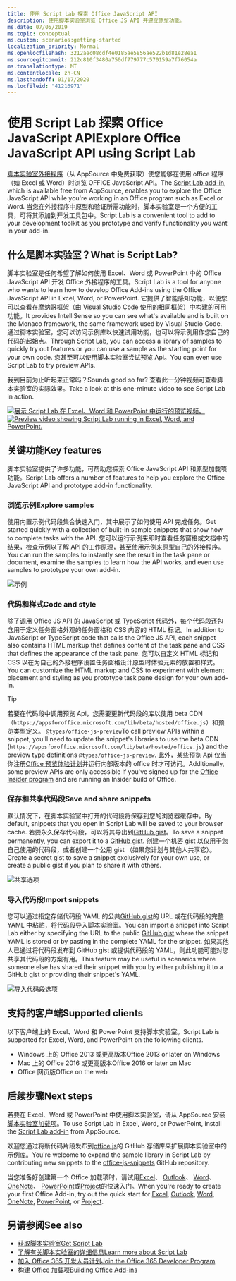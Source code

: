 ```yaml
---
title: 使用 Script Lab 探索 Office JavaScript API
description: 使用脚本实验室浏览 Office JS API 并建立原型功能。
ms.date: 07/05/2019
ms.topic: conceptual
ms.custom: scenarios:getting-started
localization_priority: Normal
ms.openlocfilehash: 3212aec08cdf4e0185ae5856ae522b1d81e28ea1
ms.sourcegitcommit: 212c810f3480a750df779777c570159a7f76054a
ms.translationtype: MT
ms.contentlocale: zh-CN
ms.lasthandoff: 01/17/2020
ms.locfileid: "41216971"
---
```

# <a name="explore-office-javascript-api-using-script-lab"></a><span data-ttu-id="ab123-103">使用 Script Lab 探索 Office JavaScript API</span><span class="sxs-lookup"><span data-stu-id="ab123-103">Explore Office JavaScript API using Script Lab</span></span>

<span data-ttu-id="ab123-104">[脚本实验室外接程序](https://appsource.microsoft.com/product/office/WA104380862)（从 AppSource 中免费获取）使您能够在使用 office 程序（如 Excel 或 Word）时浏览 OFFICE JavaScript API。</span><span class="sxs-lookup"><span data-stu-id="ab123-104">The [Script Lab add-in](https://appsource.microsoft.com/product/office/WA104380862), which is available free from AppSource, enables you to explore the Office JavaScript API while you're working in an Office program such as Excel or Word.</span></span> <span data-ttu-id="ab123-105">当您在外接程序中原型和验证所需功能时，脚本实验室是一个方便的工具，可将其添加到开发工具包中。</span><span class="sxs-lookup"><span data-stu-id="ab123-105">Script Lab is a convenient tool to add to your development toolkit as you prototype and verify functionality you want in your add-in.</span></span>

## <a name="what-is-script-lab"></a><span data-ttu-id="ab123-106">什么是脚本实验室？</span><span class="sxs-lookup"><span data-stu-id="ab123-106">What is Script Lab?</span></span>

<span data-ttu-id="ab123-107">脚本实验室是任何希望了解如何使用 Excel、Word 或 PowerPoint 中的 Office JavaScript API 开发 Office 外接程序的工具。</span><span class="sxs-lookup"><span data-stu-id="ab123-107">Script Lab is a tool for anyone who wants to learn how to develop Office Add-ins using the Office JavaScript API in Excel, Word, or PowerPoint.</span></span> <span data-ttu-id="ab123-108">它提供了智能感知功能，以便您可以查看在摩纳哥框架（由 Visual Studio Code 使用的相同框架）中构建的可用功能。</span><span class="sxs-lookup"><span data-stu-id="ab123-108">It provides IntelliSense so you can see what's available and is built on the Monaco framework, the same framework used by Visual Studio Code.</span></span> <span data-ttu-id="ab123-109">通过脚本实验室，您可以访问示例库以快速试用功能，也可以将示例用作您自己的代码的起始点。</span><span class="sxs-lookup"><span data-stu-id="ab123-109">Through Script Lab, you can access a library of samples to quickly try out features or you can use a sample as the starting point for your own code.</span></span> <span data-ttu-id="ab123-110">您甚至可以使用脚本实验室尝试预览 Api。</span><span class="sxs-lookup"><span data-stu-id="ab123-110">You can even use Script Lab to try preview APIs.</span></span>

<span data-ttu-id="ab123-111">我到目前为止听起来正常吗？</span><span class="sxs-lookup"><span data-stu-id="ab123-111">Sounds good so far?</span></span> <span data-ttu-id="ab123-112">查看此一分钟视频可查看脚本实验室的实际效果。</span><span class="sxs-lookup"><span data-stu-id="ab123-112">Take a look at this one-minute video to see Script Lab in action.</span></span>

<span data-ttu-id="ab123-113">[![展示 Script Lab 在 Excel、Word 和 PowerPoint 中运行的预览视频。](../images/screenshot-wide-youtube.png 'Script Lab 预览视频')](https://aka.ms/scriptlabvideo)</span><span class="sxs-lookup"><span data-stu-id="ab123-113">[![Preview video showing Script Lab running in Excel, Word, and PowerPoint.](../images/screenshot-wide-youtube.png 'Script Lab preview video')](https://aka.ms/scriptlabvideo)</span></span>

## <a name="key-features"></a><span data-ttu-id="ab123-114">关键功能</span><span class="sxs-lookup"><span data-stu-id="ab123-114">Key features</span></span>

<span data-ttu-id="ab123-115">脚本实验室提供了许多功能，可帮助您探索 Office JavaScript API 和原型加载项功能。</span><span class="sxs-lookup"><span data-stu-id="ab123-115">Script Lab offers a number of features to help you explore the Office JavaScript API and prototype add-in functionality.</span></span>

### <a name="explore-samples"></a><span data-ttu-id="ab123-116">浏览示例</span><span class="sxs-lookup"><span data-stu-id="ab123-116">Explore samples</span></span>

<span data-ttu-id="ab123-117">使用内置示例代码段集合快速入门，其中展示了如何使用 API 完成任务。</span><span class="sxs-lookup"><span data-stu-id="ab123-117">Get started quickly with a collection of built-in sample snippets that show how to complete tasks with the API.</span></span> <span data-ttu-id="ab123-118">您可以运行示例来即时查看任务窗格或文档中的结果，检查示例以了解 API 的工作原理，甚至使用示例来原型自己的外接程序。</span><span class="sxs-lookup"><span data-stu-id="ab123-118">You can run the samples to instantly see the result in the task pane or document, examine the samples to learn how the API works, and even use samples to prototype your own add-in.</span></span>

![示例](../images/script-lab-samples.jpg)

### <a name="code-and-style"></a><span data-ttu-id="ab123-120">代码和样式</span><span class="sxs-lookup"><span data-stu-id="ab123-120">Code and style</span></span>

<span data-ttu-id="ab123-121">除了调用 Office JS API 的 JavaScript 或 TypeScript 代码外，每个代码段还包含用于定义任务窗格外观的任务窗格和 CSS 内容的 HTML 标记。</span><span class="sxs-lookup"><span data-stu-id="ab123-121">In addition to JavaScript or TypeScript code that calls the Office JS API, each snippet also contains HTML markup that defines content of the task pane and CSS that defines the appearance of the task pane.</span></span> <span data-ttu-id="ab123-122">您可以自定义 HTML 标记和 CSS 以在为自己的外接程序设置任务窗格设计原型时体验元素的放置和样式。</span><span class="sxs-lookup"><span data-stu-id="ab123-122">You can customize the HTML markup and CSS to experiment with element placement and styling as you prototype task pane design for your own add-in.</span></span>

> [!TIP]
> <span data-ttu-id="ab123-123">若要在代码段中调用预览 Api，您需要更新代码段的库以使用 beta CDN （`https://appsforoffice.microsoft.com/lib/beta/hosted/office.js`）和预览类型定义。 `@types/office-js-preview`</span><span class="sxs-lookup"><span data-stu-id="ab123-123">To call preview APIs within a snippet, you'll need to update the snippet's libraries to use the beta CDN (`https://appsforoffice.microsoft.com/lib/beta/hosted/office.js`) and the preview type definitions `@types/office-js-preview`.</span></span> <span data-ttu-id="ab123-124">此外，某些预览 Api 仅当你注册[Office 预览体验计划](https://products.office.com/office-insider)并运行内部版本的 office 时才可访问。</span><span class="sxs-lookup"><span data-stu-id="ab123-124">Additionally, some preview APIs are only accessible if you've signed up for the [Office Insider program](https://products.office.com/office-insider) and are running an Insider build of Office.</span></span>

### <a name="save-and-share-snippets"></a><span data-ttu-id="ab123-125">保存和共享代码段</span><span class="sxs-lookup"><span data-stu-id="ab123-125">Save and share snippets</span></span>

<span data-ttu-id="ab123-126">默认情况下，在脚本实验室中打开的代码段将保存到您的浏览器缓存中。</span><span class="sxs-lookup"><span data-stu-id="ab123-126">By default, snippets that you open in Script Lab will be saved to your browser cache.</span></span> <span data-ttu-id="ab123-127">若要永久保存代码段，可以将其导出到[GitHub gist](https://gist.github.com)。</span><span class="sxs-lookup"><span data-stu-id="ab123-127">To save a snippet permanently, you can export it to a [GitHub gist](https://gist.github.com).</span></span> <span data-ttu-id="ab123-128">创建一个机密 gist 以仅用于您自己使用的代码段，或者创建一个公用 gist （如果您计划与其他人共享它）。</span><span class="sxs-lookup"><span data-stu-id="ab123-128">Create a secret gist to save a snippet exclusively for your own use, or create a public gist if you plan to share it with others.</span></span>

![共享选项](../images/script-lab-share.jpg)

### <a name="import-snippets"></a><span data-ttu-id="ab123-130">导入代码段</span><span class="sxs-lookup"><span data-stu-id="ab123-130">Import snippets</span></span>

<span data-ttu-id="ab123-131">您可以通过指定存储代码段 YAML 的公共[GitHub gist](https://gist.github.com)的 URL 或在代码段的完整 YAML 中粘贴，将代码段导入脚本实验室。</span><span class="sxs-lookup"><span data-stu-id="ab123-131">You can import a snippet into Script Lab either by specifying the URL to the public [GitHub gist](https://gist.github.com) where the snippet YAML is stored or by pasting in the complete YAML for the snippet.</span></span> <span data-ttu-id="ab123-132">如果其他人已通过将代码段发布到 GitHub gist 或提供代码段的 YAML，则此功能可能对您共享其代码段的方案有用。</span><span class="sxs-lookup"><span data-stu-id="ab123-132">This feature may be useful in scenarios where someone else has shared their snippet with you by either publishing it to a GitHub gist or providing their snippet's YAML.</span></span>

![导入代码段选项](../images/script-lab-import-snippet.jpg)

## <a name="supported-clients"></a><span data-ttu-id="ab123-134">支持的客户端</span><span class="sxs-lookup"><span data-stu-id="ab123-134">Supported clients</span></span>

<span data-ttu-id="ab123-135">以下客户端上的 Excel、Word 和 PowerPoint 支持脚本实验室。</span><span class="sxs-lookup"><span data-stu-id="ab123-135">Script Lab is supported for Excel, Word, and PowerPoint on the following clients.</span></span>

- <span data-ttu-id="ab123-136">Windows 上的 Office 2013 或更高版本</span><span class="sxs-lookup"><span data-stu-id="ab123-136">Office 2013 or later on Windows</span></span>
- <span data-ttu-id="ab123-137">Mac 上的 Office 2016 或更高版本</span><span class="sxs-lookup"><span data-stu-id="ab123-137">Office 2016 or later on Mac</span></span>
- <span data-ttu-id="ab123-138">Office 网页版</span><span class="sxs-lookup"><span data-stu-id="ab123-138">Office on the web</span></span>

## <a name="next-steps"></a><span data-ttu-id="ab123-139">后续步骤</span><span class="sxs-lookup"><span data-stu-id="ab123-139">Next steps</span></span>

<span data-ttu-id="ab123-140">若要在 Excel、Word 或 PowerPoint 中使用脚本实验室，请从 AppSource 安装[脚本实验室加载项](https://appsource.microsoft.com/product/office/WA104380862)。</span><span class="sxs-lookup"><span data-stu-id="ab123-140">To use Script Lab in Excel, Word, or PowerPoint, install the [Script Lab add-in](https://appsource.microsoft.com/product/office/WA104380862) from AppSource.</span></span> 

<span data-ttu-id="ab123-141">欢迎您通过将新代码片段发布到[office js](https://github.com/OfficeDev/office-js-snippets#office-js-snippets)的 GitHub 存储库来扩展脚本实验室中的示例库。</span><span class="sxs-lookup"><span data-stu-id="ab123-141">You're welcome to expand the sample library in Script Lab by contributing new snippets to the [office-js-snippets](https://github.com/OfficeDev/office-js-snippets#office-js-snippets) GitHub repository.</span></span>

<span data-ttu-id="ab123-142">当您准备好创建第一个 Office 加载项时，请试用[Excel](../quickstarts/excel-quickstart-jquery.md)、 [Outlook](/outlook/add-ins/quick-start?context=office/dev/add-ins/context)、 [Word](../quickstarts/word-quickstart.md)、 [OneNote](../quickstarts/onenote-quickstart.md)、 [PowerPoint](../quickstarts/powerpoint-quickstart.md)或[Project](../quickstarts/project-quickstart.md)的快速入门。</span><span class="sxs-lookup"><span data-stu-id="ab123-142">When you're ready to create your first Office Add-in, try out the quick start for [Excel](../quickstarts/excel-quickstart-jquery.md), [Outlook](/outlook/add-ins/quick-start?context=office/dev/add-ins/context), [Word](../quickstarts/word-quickstart.md), [OneNote](../quickstarts/onenote-quickstart.md), [PowerPoint](../quickstarts/powerpoint-quickstart.md), or [Project](../quickstarts/project-quickstart.md).</span></span>

## <a name="see-also"></a><span data-ttu-id="ab123-143">另请参阅</span><span class="sxs-lookup"><span data-stu-id="ab123-143">See also</span></span>

- [<span data-ttu-id="ab123-144">获取脚本实验室</span><span class="sxs-lookup"><span data-stu-id="ab123-144">Get Script Lab</span></span>](https://appsource.microsoft.com/product/office/WA104380862)
- [<span data-ttu-id="ab123-145">了解有关脚本实验室的详细信息</span><span class="sxs-lookup"><span data-stu-id="ab123-145">Learn more about Script Lab</span></span>](https://github.com/OfficeDev/script-lab#script-lab-a-microsoft-garage-project)
- [<span data-ttu-id="ab123-146">加入 Office 365 开发人员计划</span><span class="sxs-lookup"><span data-stu-id="ab123-146">Join the Office 365 Developer Program</span></span>](https://developer.microsoft.com/office/dev-program)
- [<span data-ttu-id="ab123-147">构建 Office 加载项</span><span class="sxs-lookup"><span data-stu-id="ab123-147">Building Office Add-ins</span></span>](../overview/office-add-ins-fundamentals.md)
